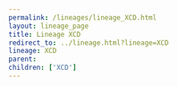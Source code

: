 ```yaml
---
permalink: /lineages/lineage_XCD.html
layout: lineage_page
title: Lineage XCD
redirect_to: ../lineage.html?lineage=XCD
lineage: XCD
parent: 
children: ['XCD']
---
```

